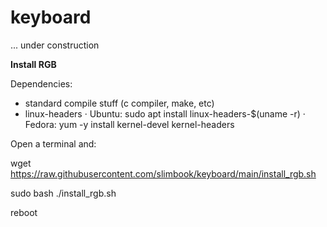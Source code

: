 # keyboard
... under construction


**Install RGB**

Dependencies:

- standard compile stuff (c compiler, make, etc)
- linux-headers 
      · Ubuntu: sudo apt install linux-headers-$(uname -r)
      · Fedora: yum -y install kernel-devel kernel-headers
      

Open a terminal and:

wget https://raw.githubusercontent.com/slimbook/keyboard/main/install_rgb.sh

sudo bash ./install_rgb.sh

reboot
